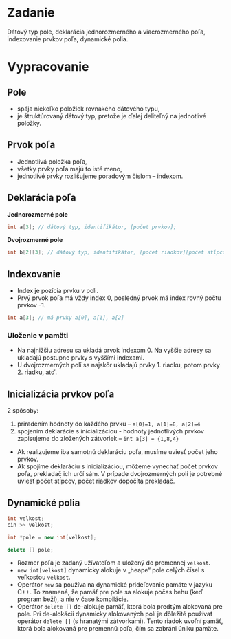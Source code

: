 # Zadanie

Dátový typ pole, deklarácia jednorozmerného a viacrozmerného poľa, indexovanie prvkov poľa, dynamické polia.

# Vypracovanie

## Pole

- spája niekoľko položiek rovnakého dátového typu,
- je štruktúrovaný dátový typ, pretože je ďalej deliteľný na jednotlivé položky.

## Prvok poľa

- Jednotlivá položka poľa,
- všetky prvky poľa majú to isté meno,
- jednotlivé prvky rozlišujeme poradovým číslom – indexom.

## Deklarácia poľa

**Jednorozmerné pole**

```cpp
int a[3]; // dátový typ, identifikátor, [počet prvkov];
```

**Dvojrozmerné pole**

```cpp
int b[2][3]; // dátový typ, identifikátor, [počet riadkov][počet stĺpcov];
```

## Indexovanie

- Index je pozícia prvku v poli.
- Prvý prvok poľa má vždy index 0, posledný prvok má index rovný počtu prvkov -1.

```cpp
int a[3]; // má prvky a[0], a[1], a[2]
```

### Uloženie v pamäti

- Na najnižšiu adresu sa ukladá prvok indexom 0. Na vyššie adresy sa ukladajú postupne prvky s vyššími indexami.
- U dvojrozmerných polí sa najskôr ukladajú prvky 1. riadku, potom prvky 2. riadku, atď.

## Inicializácia prvkov poľa

2 spôsoby:

1. priradením hodnoty do každého prvku – `a[0]=1, a[1]=8, a[2]=4`
2. spojením deklarácie s inicializáciou - hodnoty jednotlivých prvkov zapisujeme do zložených zátvoriek – `int a[3] = {1,8,4}`

- Ak realizujeme iba samotnú deklaráciu poľa, musíme uviesť počet jeho prvkov.
- Ak spojíme deklaráciu s inicializáciou, môžeme vynechať počet prvkov poľa, prekladač ich určí sám. V prípade dvojrozmerných polí je potrebné uviesť počet stĺpcov, počet riadkov dopočíta prekladač.

## Dynamické polia

```cpp
int velkost;
cin >> velkost;

int *pole = new int[velkost];

delete [] pole;
```

- Rozmer poľa je zadaný užívateľom a uložený do premennej `velkost`.
- `new int[velkost]` dynamicky alokuje v „heape“ pole celých čísel s veľkosťou `velkost`.
- Operátor `new` sa používa na dynamické prideľovanie pamäte v jazyku C++. To znamená, že pamäť pre pole sa alokuje počas behu (keď program beží), a nie v čase kompilácie.
- Operátor `delete []` de-alokuje pamäť, ktorá bola predtým alokovaná pre pole. Pri de-alokácii dynamicky alokovaných polí je dôležité používať operátor `delete []` (s hranatými zátvorkami). Tento riadok uvoľní pamäť, ktorá bola alokovaná pre premennú poľa, čím sa zabráni úniku pamäte.